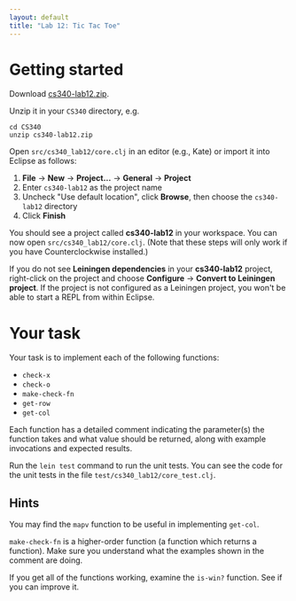 ```yaml
---
layout: default
title: "Lab 12: Tic Tac Toe"
---
```


# Getting started

Download [cs340-lab12.zip](cs340-lab12.zip).

Unzip it in your `CS340` directory, e.g.

    cd CS340
    unzip cs340-lab12.zip

Open `src/cs340_lab12/core.clj` in an editor (e.g., Kate) or import it into Eclipse as follows:

1. **File** &rarr; **New** &rarr; **Project...** &rarr; **General** &rarr; **Project**
2. Enter `cs340-lab12` as the project name
3. Uncheck "Use default location", click **Browse**, then choose the `cs340-lab12` directory
4. Click **Finish**

You should see a project called **cs340-lab12** in your workspace.  You can now open `src/cs340_lab12/core.clj`.  (Note that these steps will only work if you have Counterclockwise installed.)

If you do not see **Leiningen dependencies** in your **cs340-lab12** project, right-click on the project and choose **Configure** &rarr; **Convert to Leiningen project**.  If the project is not configured as a Leiningen project, you won't be able to start a REPL from within Eclipse.

# Your task

Your task is to implement each of the following functions:

* `check-x`
* `check-o`
* `make-check-fn`
* `get-row`
* `get-col`

Each function has a detailed comment indicating the parameter(s) the function takes and what value should be returned, along with example invocations and expected results.

Run the `lein test` command to run the unit tests.  You can see the code for the unit tests in the file `test/cs340_lab12/core_test.clj`.

## Hints

You may find the `mapv` function to be useful in implementing `get-col`.

`make-check-fn` is a higher-order function (a function which returns a function).  Make sure you understand what the examples shown in the comment are doing.

If you get all of the functions working, examine the `is-win?` function.  See if you can improve it.

<!--
# Solution

When you are done, you can compare your solution to mine:

> [cs340-lab12-solution.zip](cs340-lab12-solution.zip)
-->

